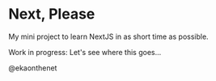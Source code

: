 # Next, Please

My mini project to learn NextJS in as short time as possible. 

Work in progress: Let's see where this goes...

@ekaonthenet
